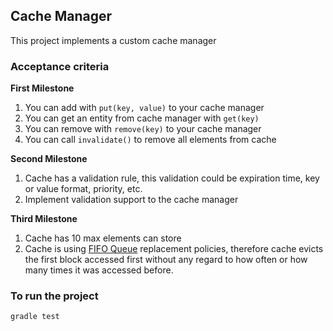Cache Manager
------------------------------------

This project implements a custom cache manager

### Acceptance criteria

**First Milestone**

1. You can add with `put(key, value)` to your cache manager
2. You can get an entity from cache manager with `get(key)`
3. You can remove with `remove(key)` to your cache manager
4. You can call `invalidate()` to remove all elements from cache

**Second Milestone**

1. Cache has a validation rule, this validation could be expiration time, key or value format, priority, etc.
2. Implement validation support to the cache manager

**Third Milestone**

1. Cache has 10 max elements can store
2. Cache is using [FIFO Queue](https://en.m.wikipedia.org/wiki/FIFO_(computing_and_electronics)) replacement policies, therefore cache evicts the first block accessed first without any regard to how often or how many times it was accessed before.

### To run the project

```bash
gradle test
```
